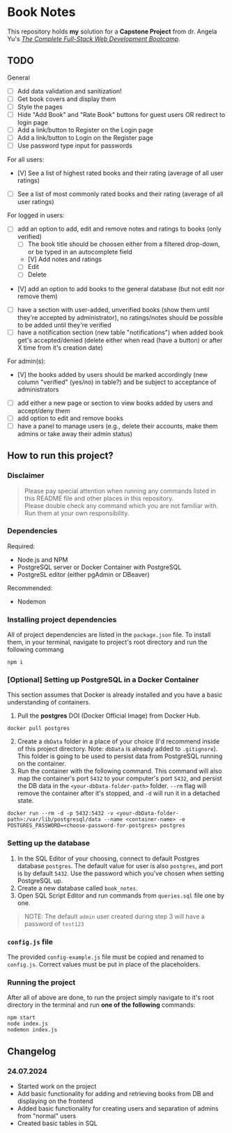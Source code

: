 # Book Notes
This repository holds **my** solution for a **Capstone Project** from dr. Angela Yu's [*The Complete Full-Stack Web Development Bootcamp*](https://www.udemy.com/course/the-complete-web-development-bootcamp/).

## TODO
General
- [ ] Add data validation and sanitization!
- [ ] Get book covers and display them
- [ ] Style the pages
- [ ] Hide "Add Book" and "Rate Book" buttons for guest users OR redirect to login page
- [ ] Add a link/button to Register on the Login page
- [ ] Add a link/button to Login on the Register page
- [ ] Use password type input for passwords

For all users:
- [V] See a list of highest rated books and their rating (average of all user ratings)
- [ ] See a list of most commonly rated books and their rating (average of all user ratings)

For logged in users:
- [ ] add an option to add, edit and remove notes and ratings to books (only verified)
    * [ ] The book title should be choosen either from a filtered drop-down, or be typed in an autocomplete field
    * [V] Add notes and ratings
    * [ ] Edit
    * [ ] Delete
- [V] add an option to add books to the general database (but not edit nor remove them)
- [ ] have a section with user-added, unverified books (show them until they're accepted by administrator), no ratings/notes should be possible to be added until they're verified
- [ ] have a notification section (new table "notifications") when added book get's accepted/denied (delete either when read (have a button) or after X time from it's creation date)

For admin(s):
- [V] the books added by users should be marked accordingly (new column "verified" (yes/no) in table?) and be subject to acceptance of administrators
- [ ] add either a new page or section to view books added by users and accept/deny them
- [ ] add option to edit and remove books
- [ ] have a panel to manage users (e.g., delete their accounts, make them admins or take away their admin status)

## How to run this project?
### Disclaimer
>Please pay special attention when running any commands listed in this README file and other places in this repository. <br>Please double check any command which you are not familiar with. <br>Run them at your own responsibility.

### Dependencies
Required:
- Node.js and NPM
- PostgreSQL server or Docker Container with PostgreSQL
- PostgreSL editor (either pgAdmin or DBeaver)

Recommended:
- Nodemon

### Installing project dependencies
All of project dependencies are listed in the `package.json` file. To install them, in your terminal, navigate to project's root directory and run the following commang
```
npm i
```

### [Optional] Setting up PostgreSQL in a Docker Container
This section assumes that Docker is already installed and you have a basic understanding of containers.
1. Pull the **postgres** DOI (Docker Official Image) from Docker Hub.
```
docker pull postgres
```
2. Create a `dbData` folder in a place of your choice (I'd recommend inside of this project directory. Note: `dbData` is already added to `.gitignore`). This folder is going to be used to persist data from PostgreSQL running on the container.
3. Run the container with the following command. This command will also map the container's port `5432` to your computer's port `5432`, and persist the DB data in the `<your-dbData-folder-path>` folder. `--rm` flag will remove the container after it's stopped, and `-d` will run it in a detached state.
```
docker run --rm -d -p 5432:5432 -v <your-dbData-folder-path>:/var/lib/postgresql/data --name <container-name> -e POSTGRES_PASSWORD=<choose-password-for-postgres> postgres
```

### Setting up the database
1. In the SQL Editor of your choosing, connect to default Postgres database `postgres`. The default value for user is also `postgres`, and port is by default `5432`. Use the password which you've chosen when setting PostgreSQL up.
2. Create a new database called `book_notes`.
3. Open SQL Script Editor and run commands from `queries.sql` file one by one.
> NOTE: The default `admin` user created during step 3 will have a password of `test123`

### `config.js` file
The provided `config-example.js` file must be copied and renamed to `config.js`. Correct values must be put in place of the placeholders.

### Running the project
After all of above are done, to run the project simply navigate to it's root directory in the terminal and run **one of the following** commands:
```
npm start
node index.js
nodemon index.js
```

## Changelog
### 24.07.2024
- Started work on the project
- Add basic functionality for adding and retrieving books from DB and displaying on the frontend
- Added basic functionality for creating users and separation of admins from "normal" users
- Created basic tables in SQL